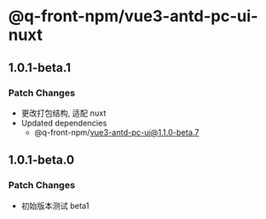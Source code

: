 # @q-front-npm/vue3-antd-pc-ui-nuxt

## 1.0.1-beta.1

### Patch Changes

- 更改打包结构, 适配 nuxt
- Updated dependencies
  - @q-front-npm/vue3-antd-pc-ui@1.1.0-beta.7

## 1.0.1-beta.0

### Patch Changes

- 初始版本测试 beta1
